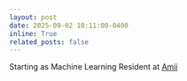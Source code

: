 ```yaml
---
layout: post
date: 2025-09-02 10:11:00-0400
inline: True
related_posts: false
---
```


Starting as Machine Learning Resident at [Amii](https://amii.ca) 